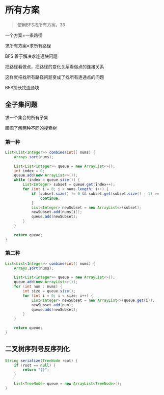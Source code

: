 # 所有方案

> 使用BFS找所有方案，33

一个方案=一条路径

求所有方案=求所有路径

BFS 善于解决求连通块问题

把路径看做点，把路径的变化关系看做点的连接关系

这样就把找所有路径问题变成了找所有连通点的问题

BFS擅长找连通块

## 全子集问题

求一个集合的所有子集

画图了解两种不同的搜索树

### 第一种

```java
List<List<Integer>> combine(int[] nums) {
    Arrays.sort(nums);
    
    List<List<Integer>> queue = new ArrayList<>();
    int index = 0;
    queue.add(new ArrayList<>());
    while (index < queue.size()) {
        List<Integer> subset = queue.get(index++);
        for (int i = 0; i < nums.length; i++) {
            if (subset.size() != 0 && subset.get(subset.size() - 1) >= nums[i]) {
                continue;
            }
            List<Integer> newSubset = new ArrayList<>(subset);
            newSubset.add(nums[i]);
            queue.add(newSubset);
        }
    }
    
    return queue;
}
```

### 第二种

```java
List<List<Integer>> combine(int[] nums) {
    Arrays.sort(nums);
    
    List<List<Integer>> queue = new ArrayList<>();
    queue.add(new ArrayList<>());
    for (int num : nums) {
        int size = queue.size();
        for (int i = 0; i < size; i++) {
            List<Integer> newSubset = new ArrayList<>(queue.get(i));
            newSubset.add(num);
            queue.add(newSubset);
        }
    }
    
    return queue;
}
```

## 二叉树序列号反序列化

```java
String serialize(TreeNode root) {
    if (root == null) {
        return "{}";
    }
    
    List<TreeNode> queue = new ArrayList<TreeNode>();
}
```

